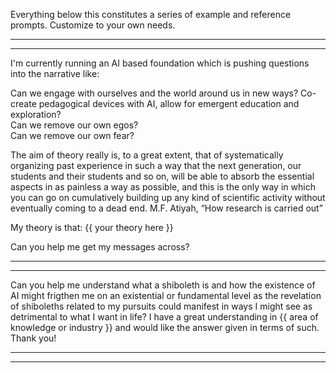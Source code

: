Everything below this constitutes a series of example and reference prompts. Customize to your own needs.  

---
---  
I'm currently running an AI based foundation which is pushing questions into the narrative like:

Can we engage with ourselves and the world around us in new ways? 
Co-create pedagogical devices with AI, allow for emergent education and exploration?  
Can we remove our own egos?  
Can we remove our own fear?

The aim of theory really is, to a great extent, that
of systematically organizing past experience in
such a way that the next generation, our students
and their students and so on, will be able to
absorb the essential aspects in as painless a way
as possible, and this is the only way in which you
can go on cumulatively building up any kind of
scientific activity without eventually coming to a
dead end.
M.F. Atiyah, “How research is carried out”

My theory is that: {{ your theory here }}

Can you help me get my messages across?  

---
---
Can you help me understand what a shiboleth is and how the existence of AI might frigthen me on an existential or fundamental level as the revelation of shiboleths related to my pursuits could manifest in ways I might see as detrimental to what I want in life?
I have a great understanding in {{ area of knowledge or industry }} and would like the answer given in terms of such. Thank you!  

---
---
